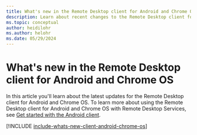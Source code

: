 ```yaml
---
title: What's new in the Remote Desktop client for Android and Chrome OS - Remote Desktop Services
description: Learn about recent changes to the Remote Desktop client for Android and Chrome OS
ms.topic: conceptual
author: heidilohr
ms.author: helohr
ms.date: 05/29/2024
---
```


# What's new in the Remote Desktop client for Android and Chrome OS

In this article you'll learn about the latest updates for the Remote Desktop client for Android and Chrome OS. To learn more about using the Remote Desktop client for Android and Chrome OS with Remote Desktop Services, see [Get started with the Android client](remote-desktop-android.md).

[!INCLUDE [include-whats-new-client-android-chrome-os](~/../_azuredocs/articles/virtual-desktop/includes/include-whats-new-client-android-chrome-os.md)]
